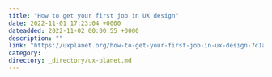 ```yaml
---
title: "How to get your first job in UX design"
date: 2022-11-01 17:23:04 +0000
dateadded: 2022-11-02 00:00:55 +0000
description: ""
link: "https://uxplanet.org/how-to-get-your-first-job-in-ux-design-7c1ad6830c00?source=rss----819cc2aaeee0---4"
category:
directory: _directory/ux-planet.md
---
```

